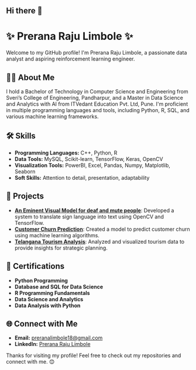 ## Hi there 👋

# ✨ Prerana Raju Limbole ✨

Welcome to my GitHub profile! I'm Prerana Raju Limbole, a passionate data analyst and aspiring reinforcement learning engineer.

## 👩‍💻 About Me
I hold a Bachelor of Technology in Computer Science and Engineering from Sveri’s College of Engineering, Pandharpur, and a Master in Data Science and Analytics with AI from ITVedant Education Pvt. Ltd, Pune. I'm proficient in multiple programming languages and tools, including Python, R, SQL, and various machine learning frameworks.

## 🛠️ Skills
- **Programming Languages:** C++, Python, R
- **Data Tools:** MySQL, Scikit-learn, TensorFlow, Keras, OpenCV
- **Visualization Tools:** PowerBI, Excel, Pandas, Numpy, Matplotlib, Seaborn
- **Soft Skills:** Attention to detail, presentation, adaptability

## 🌟 Projects
- **[An Eminent Visual Model for deaf and mute people](https://github.com/Preranarl/An-Eminent-Visual-Model-for-deaf-and-mute-people)**: Developed a system to translate sign language into text using OpenCV and TensorFlow.
- **[Customer Churn Prediction](https://github.com/Preranarl/Customer_Churn_Prediction_using-ML)**: Created a model to predict customer churn using machine learning algorithms.
- **[Telangana Tourism Analysis](https://github.com/Preranarl/Telangana-Tourism-Dashboard)**: Analyzed and visualized tourism data to provide insights for strategic planning.

## 🏅 Certifications
- **Python Programming**
- **Database and SQL for Data Science**
- **R Programming Fundamentals**
- **Data Science and Analytics**
- **Data Analysis with Python**

## 🌐 Connect with Me
- **Email:** preranalimbole18@gmail.com
- **LinkedIn:** [Prerana Raju Limbole](https://www.linkedin.com/in/prerana-limbole)

Thanks for visiting my profile! Feel free to check out my repositories and connect with me. 😊
